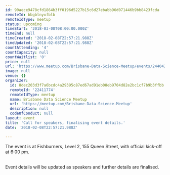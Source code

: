 ```yaml
---
id: 90aece9478cfd1864b3ff0196d5227b15c6d27ebabb96d071446b9bb8423fcda
remoteId: bbgblnyxfblb
remoteIdType: meetup
status: upcoming
timeStart: '2018-03-08T08:00:00.000Z'
timeEnd: null
timeCreated: '2018-02-08T22:57:21.988Z'
timeUpdated: '2018-02-08T22:57:21.988Z'
countAttending: '4'
countCapacity: null
countWaitlist: '0'
price: null
url: 'https://www.meetup.com/Brisbane-Data-Science-Meetup/events/244042316/'
image: null
venue: {}
organizer:
  id: 8dec203d3f7a6bcdc4a29395c87ed67ad91eb08eb9704d82e2bc1cf7b9b3ffbb
  remoteId: '22411774'
  remoteIdType: meetup
  name: Brisbane Data Science Meetup
  url: 'https://meetup.com/Brisbane-Data-Science-Meetup'
  description: null
  codeOfConduct: null
layout: event
title: 'Call for speakers, finalising event details.'
date: '2018-02-08T22:57:21.988Z'

---
```

<p>The event is at Fishburners, Level 2, 155 Queen Street, with official kick-off at 6:00 pm. </p> <p><br/>Event details will be updated as speakers and further details are finalised.</p>
